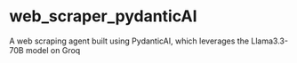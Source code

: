 # web_scraper_pydanticAI
A web scraping agent built using PydanticAI, which leverages the Llama3.3-70B model on Groq
